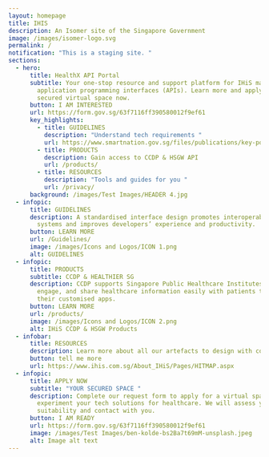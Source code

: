 ```yaml
---
layout: homepage
title: IHIS
description: An Isomer site of the Singapore Government
image: /images/isomer-logo.svg
permalink: /
notification: "This is a staging site. "
sections:
  - hero:
      title: HealthX API Portal
      subtitle: Your one-stop resource and support platform for IHiS managed
        application programming interfaces (APIs). Learn more and apply for a
        secured virtual space now.
      button: I AM INTERESTED
      url: https://form.gov.sg/63f7116ff390580012f9ef61
      key_highlights:
        - title: GUIDELINES
          description: "Understand tech requirements "
          url: https://www.smartnation.gov.sg/files/publications/key-policies-third-party-framework.pdf
        - title: PRODUCTS
          description: Gain access to CCDP & HSGW API
          url: /products/
        - title: RESOURCES
          description: "Tools and guides for you "
          url: /privacy/
      background: /images/Test Images/HEADER 4.jpg
  - infopic:
      title: GUIDELINES
      description: A standardised interface design promotes interoperability between
        systems and improves developers’ experience and productivity.
      button: LEARN MORE
      url: /Guidelines/
      image: /images/Icons and Logos/ICON 1.png
      alt: GUIDELINES
  - infopic:
      title: PRODUCTS
      subtitle: CCDP & HEALTHIER SG
      description: CCDP supports Singapore Public Healthcare Institutes to digitise,
        engage, and share healthcare information easily with patients through
        their customised apps.
      button: LEARN MORE
      url: /products/
      image: /images/Icons and Logos/ICON 2.png
      alt: IHiS CCDP & HSGW Products
  - infobar:
      title: RESOURCES
      description: Learn more about all our artefacts to design with compliance.
      button: tell me more
      url: https://www.ihis.com.sg/About_IHiS/Pages/HITMAP.aspx
  - infopic:
      title: APPLY NOW
      subtitle: "YOUR SECURED SPACE "
      description: Complete our request form to apply for a virtual space to
        experiment your tech solutions for healthcare. We will assess your
        suitability and contact with you.
      button: I AM READY
      url: https://form.gov.sg/63f7116ff390580012f9ef61
      image: /images/Test Images/ben-kolde-bs2Ba7t69mM-unsplash.jpeg
      alt: Image alt text
---
```

